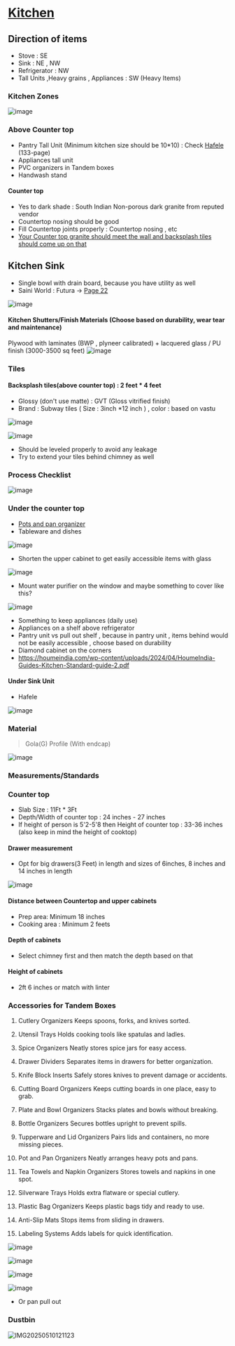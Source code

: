 # [Kitchen](https://drive.google.com/drive/folders/1abDN8WW7H5uFRFM6v1ZeimVh5yDI5bM8?usp=sharing)

## Direction of items

- Stove : SE
- Sink : NE , NW
- Refrigerator : NW
- Tall Units ,Heavy grains , Appliances : SW (Heavy Items)

### Kitchen Zones

![image](https://github.com/user-attachments/assets/eead8461-ad31-4b81-902e-335ae36316f3)

### Above Counter top

- Pantry Tall Unit (Minimum kitchen size should be 10*10) : Check [Hafele](https://drive.google.com/file/d/16mCRf0nFeY3XC2s0P7MRdMGwmqg6sv-z/view?usp=sharing) (133-page)
- Appliances tall unit
- PVC organizers in Tandem boxes
- Handwash stand

#### Counter top
- Yes to dark shade : South Indian Non-porous dark granite from reputed vendor
- Countertop nosing should be good
- Fill Countertop joints properly : Countertop nosing , etc
- [Your Counter top granite should meet the wall and backsplash tiles should come up on that](https://youtu.be/QC7tygc_2q4?list=PLkLX5yBqrXZfM-WXHAhpgqcMF0NncXiGq&t=614)

## Kitchen Sink
- Single bowl with drain board, because you have utility as well
- Saini World : Futura -> [Page 22](https://drive.google.com/file/d/1XAFRL2qgJu2P9AQcbJ_ovePJUuPGTrGg/view?usp=sharing)

![image](https://github.com/user-attachments/assets/805c0588-7b44-443b-9ec5-26e6113e9c15)

#### Kitchen Shutters/Finish Materials (Choose based on durability, wear tear and maintenance)

Plywood with laminates (BWP , plyneer calibrated) + lacquered glass / PU finish (3000-3500 sq feet)
![image](https://github.com/user-attachments/assets/74d85ccb-b577-4ad3-9d7c-a1a1460dc655)

### Tiles

#### Backsplash tiles(above counter top) : 2 feet * 4 feet
- Glossy (don't use matte) : GVT (Gloss vitrified finish)
- Brand : Subway tiles ( Size : 3inch *12 inch ) , color : based on vastu

![image](https://github.com/user-attachments/assets/ae3bcc0a-673d-4567-9e5a-eca146797193)

![image](https://github.com/user-attachments/assets/349be7b4-6221-4953-839b-ba687a039a28)

- Should be leveled properly to avoid any leakage
- Try to extend your tiles behind chimney as well

### Process Checklist
![image](https://github.com/user-attachments/assets/14c08037-8fe3-43af-a509-47e0ff87a0f2)

### Under the counter top

- [Pots and pan organizer](https://homeessentials.in/products/adjustable-7-tier-heavy-duty-pot-and-pan-organizer-rack?gad_source=1&gclid=EAIaIQobChMIsqSt0ceyjAMVjMxMAh2QrA4NEAQYAiABEgLGS_D_BwE)
- Tableware and dishes

![image](https://github.com/user-attachments/assets/7c85a067-2949-43b5-8186-ef1cbe44ea3a)

- Shorten the upper cabinet to get easily accessible items with glass

![image](https://github.com/user-attachments/assets/9326e36d-f141-473b-9f75-3bdd86ff2eef)

- Mount water purifier on the window and maybe something to cover like this?

![image](https://github.com/user-attachments/assets/bfed3152-65a8-4d9c-b199-20b0c9dba986)

- Something to keep appliances (daily use)
- Appliances on a shelf above refrigerator
- Pantry unit vs pull out shelf , because in pantry unit , items behind would not be easily accessible , choose based on durability
- Diamond cabinet on the corners
- https://houmeindia.com/wp-content/uploads/2024/04/HoumeIndia-Guides-Kitchen-Standard-guide-2.pdf

#### Under Sink Unit

- Hafele

![image](https://github.com/user-attachments/assets/c1ffad9c-bd02-4d93-9910-2e5fa07ab19c)

### Material

> Gola(G) Profile (With endcap)

![image](https://github.com/user-attachments/assets/19450ad0-8533-4a7d-b17c-fc8bc61990d3)

### Measurements/Standards

### Counter top
- Slab Size : 11Ft * 3Ft
- Depth/Width of counter top : 24 inches - 27 inches
- If height of person is 5'2-5'8 then Height of counter top : 33-36 inches (also keep in mind the height of cooktop)
  
#### Drawer measurement
- Opt for big drawers(3 Feet) in length and sizes of 6inches, 8 inches and 14 inches in length

![image](https://github.com/user-attachments/assets/fe7a9108-64a3-49c0-a4fc-76eba56b54da)

#### Distance between Countertop and upper cabinets
- Prep area: Minimum 18 inches
- Cooking area : Minimum 2 feets

#### Depth of cabinets
- Select chimney first and then match the depth based on that

#### Height of cabinets
- 2ft 6 inches or match with linter

### Accessories for Tandem Boxes
1. Cutlery Organizers
Keeps spoons, forks, and knives sorted.

2. Utensil Trays
Holds cooking tools like spatulas and ladles.

3. Spice Organizers
Neatly stores spice jars for easy access.

4. Drawer Dividers
Separates items in drawers for better organization.

5. Knife Block Inserts
Safely stores knives to prevent damage or accidents.

6. Cutting Board Organizers
Keeps cutting boards in one place, easy to grab.

7. Plate and Bowl Organizers
Stacks plates and bowls without breaking.

8. Bottle Organizers
Secures bottles upright to prevent spills.

9. Tupperware and Lid Organizers
Pairs lids and containers, no more missing pieces.

10. Pot and Pan Organizers
Neatly arranges heavy pots and pans.

11. Tea Towels and Napkin Organizers
Stores towels and napkins in one spot.

12. Silverware Trays
Holds extra flatware or special cutlery.

13. Plastic Bag Organizers
Keeps plastic bags tidy and ready to use.

14. Anti-Slip Mats
Stops items from sliding in drawers.

15. Labeling Systems
Adds labels for quick identification.

![image](https://github.com/user-attachments/assets/8b323703-f535-4a70-be2a-e17427804ba5)

![image](https://github.com/user-attachments/assets/29a6cf06-7f30-485a-853f-72d54a2f5967)

![image](https://github.com/user-attachments/assets/748968a2-b710-43a5-a009-6cf4fdb2dffa)

![image](https://github.com/user-attachments/assets/ca22d84e-e304-4eb9-90bc-1ae5197000d0)

- Or pan pull out

### Dustbin

![IMG20250510121123](https://github.com/user-attachments/assets/6210da4d-f5a8-4b62-a92d-9c9159d02b51)
